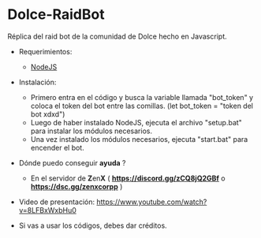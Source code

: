 # Dolce-RaidBot
Réplica del raid bot de la comunidad de Dolce hecho en Javascript.
- Requerimientos:
  - [NodeJS](https://nodejs.org/)
  
- Instalación:
  - Primero entra en el código y busca la variable llamada "bot_token" y coloca el token del bot entre las comillas. (let bot_token = "token del bot xdxd")
  - Luego de haber instalado NodeJS, ejecuta el archivo "setup.bat" para instalar los módulos necesarios.
  - Una vez instalado los módulos necesarios, ejecuta "start.bat" para encender el bot.
- Dónde puedo conseguir **ayuda** ?
  - En el servidor de **Z**en**X** ( **https://discord.gg/zCQ8jQ2GBf** o **https://dsc.gg/zenxcorpp** )
- Video de presentación: https://www.youtube.com/watch?v=8LFBxWxbHu0

- Si vas a usar los códigos, debes dar créditos.
